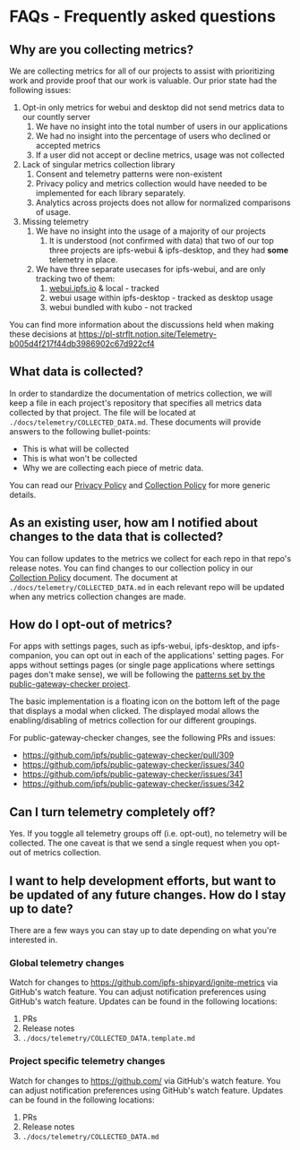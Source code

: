 # FAQs - Frequently asked questions

## Why are you collecting metrics?

We are collecting metrics for all of our projects to assist with prioritizing work and provide proof that our work is valuable. Our prior state had the following issues:

1. Opt-in only metrics for webui and desktop did not send metrics data to our countly server
    1. We have no insight into the total number of users in our applications
    2. We had no insight into the percentage of users who declined or accepted metrics
    3. If a user did not accept or decline metrics, usage was not collected
2. Lack of singular metrics collection library
    1. Consent and telemetry patterns were non-existent
    2. Privacy policy and metrics collection would have needed to be implemented for each library separately.
    3. Analytics across projects does not allow for normalized comparisons of usage.
3. Missing telemetry
    1. We have no insight into the usage of a majority of our projects
        1. It is understood (not confirmed with data) that two of our top three projects are ipfs-webui & ipfs-desktop, and they had ****some**** telemetry in place.
    2. We have three separate usecases for ipfs-webui, and are only tracking two of them:
        1. [webui.ipfs.io](http://webui.ipfs.io) & local - tracked
        2. webui usage within ipfs-desktop - tracked as desktop usage
        3. webui bundled with kubo - not tracked

You can find more information about the discussions held when making these decisions at https://pl-strflt.notion.site/Telemetry-b005d4f217f44db3986902c67d922cf4

## What data is collected?

In order to standardize the documentation of metrics collection, we will keep a file in each project's repository that
specifies all metrics data collected by that project. The file will be located at `./docs/telemetry/COLLECTED_DATA.md`. These documents will provide answers to the following bullet-points:

* This is what will be collected
* This is what won't be collected
* Why we are collecting each piece of metric data.

You can read our [Privacy Policy](./PRIVACY_POLICY.md) and [Collection Policy](./COLLECTION_POLICY.md) for more generic details.

## As an existing user, how am I notified about changes to the data that is collected?

You can follow updates to the metrics we collect for each repo in that repo's release notes. You can find changes to our collection policy in our [Collection Policy](./COLLECTION_POLICY.md) document. The document at `./docs/telemetry/COLLECTED_DATA.md` in each relevant repo will be updated when any metrics collection changes are made.

## How do I opt-out of metrics?

For apps with settings pages, such as ipfs-webui, ipfs-desktop, and ipfs-companion, you can opt out in each of the applications' setting pages. For apps without settings pages (or single page applications where settings pages don't make sense), we will be following the [patterns set by the public-gateway-checker project](https://github.com/ipfs/public-gateway-checker/issues/340#issuecomment-1371410214).

The basic implementation is a floating icon on the bottom left of the page that displays a modal when clicked. The displayed modal allows the enabling/disabling of metrics collection for our different groupings.

For public-gateway-checker changes, see the following PRs and issues:

* https://github.com/ipfs/public-gateway-checker/pull/309
* https://github.com/ipfs/public-gateway-checker/issues/340
* https://github.com/ipfs/public-gateway-checker/issues/341
* https://github.com/ipfs/public-gateway-checker/issues/342

## Can I turn telemetry completely off?

Yes. If you toggle all telemetry groups off (i.e. opt-out), no telemetry will be collected. The one caveat is that we send a single request when you opt-out of metrics collection.


## I want to help development efforts, but want to be updated of any future changes. How do I stay up to date?

There are a few ways you can stay up to date depending on what you're interested in.

### Global telemetry changes

Watch for changes to https://github.com/ipfs-shipyard/ignite-metrics via GitHub's watch feature. You can adjust notification preferences using GitHub's watch feature. Updates can be found in the following locations:

1. PRs
2. Release notes
3. `./docs/telemetry/COLLECTED_DATA.template.md`


### Project specific telemetry changes

Watch for changes to https://github.com/<repo-of-interest> via GitHub's watch feature. You can adjust notification preferences using GitHub's watch feature. Updates can be found in the following locations:

1. PRs
2. Release notes
3. `./docs/telemetry/COLLECTED_DATA.md`

